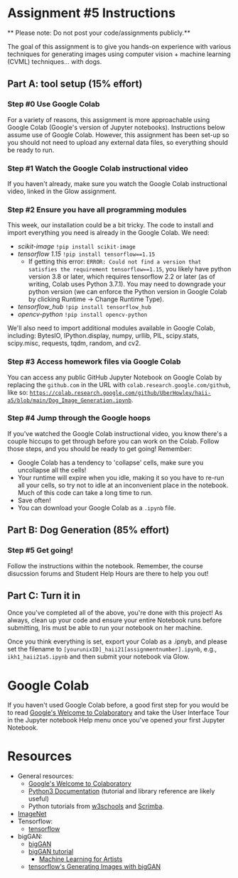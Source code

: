# Assignment #5 Instructions
** Please note: Do not post your code/assignments publicly.**

The goal of this assignment is to give you hands-on experience with various techniques for generating images using computer vision + machine learning (CVML) techniques… with dogs.


## Part A: tool setup (15% effort)

### Step #0 Use Google Colab
For a variety of reasons, this assignment is more approachable using Google Colab (Google's version of Jupyter notebooks). Instructions below assume use of Google Colab. However, this assignment has been set-up so you should not need to upload any external data files, so everything should be ready to run.

### Step #1 Watch the Google Colab instructional video
If you haven't already, make sure you watch the Google Colab instructional video, linked in the Glow assignment.

### Step #2 Ensure you have all programming modules 
This week, our installation could be a bit tricky. The code to install and import everything you need is already in the Google Colab. We need:
* _scikit-image_ `!pip install scikit-image`
* _tensorflow 1.15_ `!pip install tensorflow==1.15`
  * If getting this error: `ERROR: Could not find a version that satisfies the requirement tensorflow==1.15`, you likely have python version 3.8 or later, which requires tensorflow 2.2 or later (as of writing, Colab uses Python 3.7.1). You may need to downgrade your python version (we can enforce the Python version in Google Colab by clicking Runtime -> Change Runtime Type).
* _tensorflow_hub_ `!pip install tensorflow_hub`
* _opencv-python_ `!pip install opencv-python`

We'll also need to import additional modules available in Google Colab, including: BytesIO, IPython.display, numpy, urllib, PIL, scipy.stats, scipy.misc, requests, tqdm, random, and cv2. 

### Step #3 Access homework files via Google Colab
You can access any public GitHub Jupyter Notebook on Google Colab by replacing the `github.com` in the URL with `colab.research.google.com/github`, like so: [`https://colab.research.google.com/github/UberHowley/haii-a5/blob/main/Dog_Image_Generation.ipynb`](https://colab.research.google.com/github/UberHowley/haii-a5/blob/main/Dog_Image_Generation.ipynb).

### Step #4 Jump through the Google hoops
If you've watched the Google Colab instructional video, you know there's a couple hiccups to get through before you can work on the Colab. Follow those steps, and you should be ready to get going! Remember:
* Google Colab has a tendency to 'collapse' cells, make sure you uncollapse all the cells!
* Your runtime will expire when you idle, making it so you have to re-run all your cells, so try not to idle at an inconvenient place in the notebook. Much of this code can take a long time to run.
* Save often!
* You can download your Google Colab as a `.ipynb` file.

## Part B: Dog Generation (85% effort)

### Step #5 Get going!
Follow the instructions within the notebook. Remember, the course disucssion forums and Student Help Hours are there to help you out!

## Part C: Turn it in
Once you've completed all of the above, you're done with this project! As always, clean up your code and ensure your entire Notebook runs before submitting, Iris must be able to run your notebook on her machine.

Once you think everything is set, export your Colab as a .ipnyb, and please set the filename to `[yourunixID]_haii21[assignmentnumber].ipynb`, e.g., `ikh1_haii21a5.ipynb` and then submit your notebook via Glow.

# Google Colab
If you haven't used Google Colab before, a good first step for you would be to read [Google's Welcome to Colaboratory](https://colab.research.google.com/notebooks/intro.ipynb?utm_source=scs-index) and take the User Interface Tour in the Jupyter notebook Help menu once you've opened your first Jupyter Notebook.

# Resources
- General resources: 
    * [Google's Welcome to Colaboratory](https://colab.research.google.com/notebooks/intro.ipynb?utm_source=scs-index)
    * [Python3 Documentation](https://docs.python.org/3/index.html) (tutorial and library reference are likely useful)
    * Python tutorials from [w3schools](https://www.w3schools.com/python/) and [Scrimba](https://scrimba.com/learn/python).
- [ImageNet](http://www.image-net.org/)
- Tensorflow:
  * [tensorflow](https://www.tensorflow.org/)
- bigGAN:
  * [bigGAN](https://tfhub.dev/deepmind/biggan-128/2)
  * [bigGAN tutorial](https://colab.research.google.com/drive/1rqDwIddy0eunhhV8yrznG4SNiB5XWFJJ)
    * [Machine Learning for Artists](https://ml4a.github.io/)
  * [tensorflow's Generating Images with bigGAN](https://www.tensorflow.org/hub/tutorials/biggan_generation_with_tf_hub)

